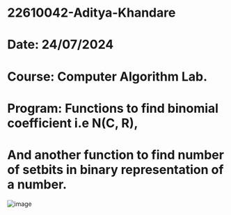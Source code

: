 # 22610042-Aditya-Khandare
# Date: 24/07/2024 
# Course: Computer Algorithm Lab.
# Program: Functions to find binomial coefficient i.e N(C, R),
#          And another function to find number of setbits in binary representation of a number.

![image](https://github.com/user-attachments/assets/9386f653-d665-4e6e-a304-3dc4a29ef4f1)
